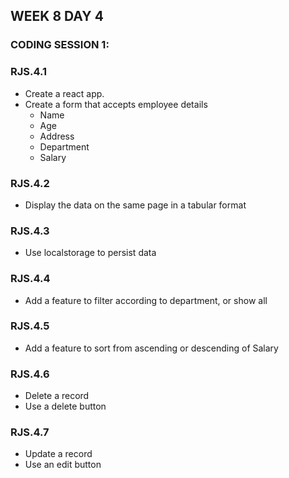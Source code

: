## WEEK 8 DAY 4

### CODING SESSION 1:

### RJS.4.1
- Create a react app.
- Create a form that accepts employee details
    -  Name
    -  Age
    -  Address
    -  Department
    -  Salary

### RJS.4.2
- Display the data on the same page in a tabular format

### RJS.4.3
- Use localstorage to persist data

### RJS.4.4
- Add a feature to filter according to department, or show all

### RJS.4.5
- Add a feature to sort from ascending or descending of Salary

### RJS.4.6
- Delete a record
- Use a delete button

### RJS.4.7
- Update a record
- Use an edit button